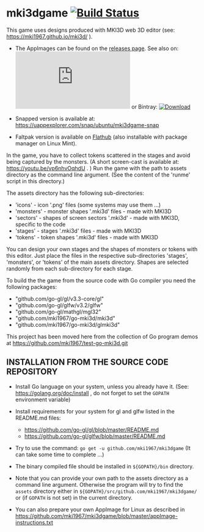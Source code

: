 # mki3dgame [![Build Status](https://travis-ci.org/mki1967/mki3dgame.svg?branch=master)](https://travis-ci.org/mki1967/mki3dgame)

This game uses designs produced with MKI3D web 3D editor (see: https://mki1967.github.io/mki3d/ ).

* The AppImages can be found on the [releases page](https://github.com/mki1967/mki3dgame/releases). See also on: 
[![Download mki3dgame](https://sourceforge.net/sflogo.php?type=15&group_id=2849958)](https://sourceforge.net/p/mki3dgame/)
or Bintray: 
[ ![Download](https://api.bintray.com/packages/mki1967/mki3d-generic/mki3dgame/images/download.svg) ](https://bintray.com/mki1967/mki3d-generic/mki3dgame/_latestVersion)

* Snapped version is available at: https://uappexplorer.com/snap/ubuntu/mki3dgame-snap
* Faltpak version is available on [Flathub](https://flathub.org/apps/) (also installable with package manager on Linux Mint).


In the game, you have to collect tokens scattered in the stages and avoid being captured by the monsters.
(A short screen-cast is available at: https://youtu.be/vp6nhvOqhdU . )
Run the game with the path to assets directory as the command line argument.
(See the content of the 'runme' script in this directory.)

The assets directory has the following sub-directories:

* 'icons' -  icon '.png' files (some systems may use them ...)
* 'monsters' - monster shapes '.mki3d' files - made with MKI3D
* 'sectors'  - shapes of screen sectors '.mki3d' - made with MKI3D, specific to the code 
* 'stages'  - stages '.mki3d' files - made with MKI3D
* 'tokens'  - token shapes '.mki3d' files - made with MKI3D

You can design your own stages and the shapes of monsters or tokens
with this editor.
Just place the files in the respective sub-directories
'stages', 'monsters', or 'tokens' of the main assets directory.
Shapes are selected randomly from each sub-directory for each stage.

To build the the game from the source code with Go compiler you need the following packages:
*	"github.com/go-gl/gl/v3.3-core/gl"
*	"github.com/go-gl/glfw/v3.2/glfw"
*	"github.com/go-gl/mathgl/mgl32"
*	"github.com/mki1967/go-mki3d/mki3d"
*	"github.com/mki1967/go-mki3d/glmki3d"

This project has been moved here from the collection of Go program demos at https://github.com/mki1967/test-go-mki3d.git


INSTALLATION FROM THE SOURCE CODE REPOSITORY
--------------------------------------------

* Install Go language on your system, unless you already have it. (See: https://golang.org/doc/install , do not forget to set the `GOPATH` environment variable)
* Install requirements for your system for gl and glfw listed in the README.md files:
    - https://github.com/go-gl/gl/blob/master/README.md
    - https://github.com/go-gl/glfw/blob/master/README.md
    
* Try to use the command: `go get -u github.com/mki1967/mki3dgame` (It can take some time to complete ...)
* The binary compiled file should be installed in `${GOPATH}/bin` directory.
* Note that you can provide your own path to the assets directory as a command line argument.
  Otherwise the program will try to find the `assets` directory either in  `${GOPATH}/src/github.com/mki1967/mki3dgame/`
  or (if `GOPATH` is not set) in the current directory.
* You can also prepare your own AppImage for Linux as described in https://github.com/mki1967/mki3dgame/blob/master/appImage-instructions.txt
